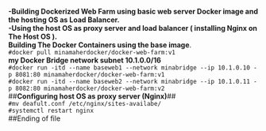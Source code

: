 **-Building Dockerized Web Farm using basic web server Docker image and the hosting OS as Load Balancer.<br/>
-Using the host OS as proxy server and load balancer ( installing Nginx on The Host OS ). <br/>**
                    **Building The Docker Containers using the base image**.<br/>
`#docker pull minamaherdocker/docker-web-farm:v1`  <br/>
                    **my Docker Bridge network subnet 10.1.0.0/16**<br/>
`#docker run -itd --name baseweb1 --network minabridge --ip 10.1.0.10 -p 8081:80 minamaherdocker/docker-web-farm:v1`<br/>
`#docker run -itd --name baseweb2 --network minabridge --ip 10.1.0.11 -p 8082:80 minamaherdocker/docker-web-farm:v2`<br/>
                    ##**Configuring host OS as proxy server (Nginx)**##<br/>
`#mv deafult.conf /etc/nginx/sites-availabe/`<br/>
`#systemctl restart nginx`<br/>
##Ending of file 
